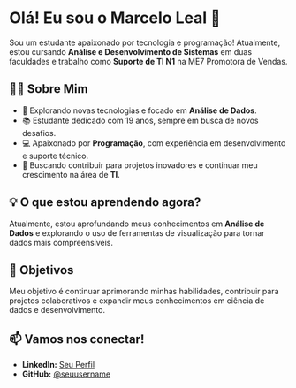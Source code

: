 # Olá! Eu sou o Marcelo Leal 👋

Sou um estudante apaixonado por tecnologia e programação! Atualmente, estou cursando **Análise e Desenvolvimento de Sistemas** em duas faculdades e trabalho como **Suporte de TI N1** na ME7 Promotora de Vendas.

## 🧑‍💻 Sobre Mim
- 🔎 Explorando novas tecnologias e focado em **Análise de Dados**.
- 📚 Estudante dedicado com 19 anos, sempre em busca de novos desafios.
- 💻 Apaixonado por **Programação**, com experiência em desenvolvimento e suporte técnico.
- 🎯 Buscando contribuir para projetos inovadores e continuar meu crescimento na área de **TI**.


## 💡 O que estou aprendendo agora?
Atualmente, estou aprofundando meus conhecimentos em **Análise de Dados** e explorando o uso de ferramentas de visualização para tornar dados mais compreensíveis.

## 🌱 Objetivos
Meu objetivo é continuar aprimorando minhas habilidades, contribuir para projetos colaborativos e expandir meus conhecimentos em ciência de dados e desenvolvimento.

## 📫 Vamos nos conectar!
- **LinkedIn:** [Seu Perfil](#)
- **GitHub:** [@seuusername](#)
